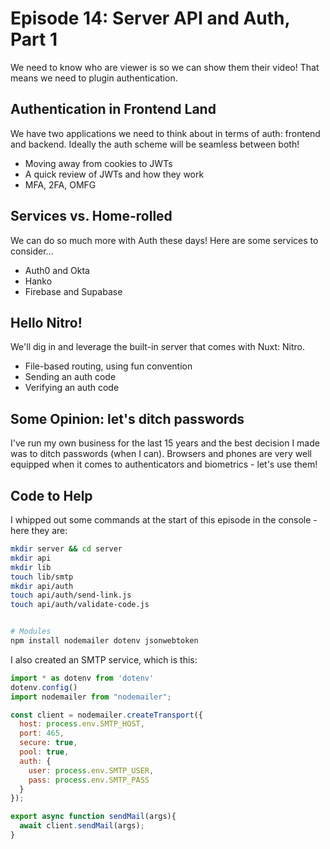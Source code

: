 # Episode 14: Server API and Auth, Part 1
We need to know who are viewer is so we can show them their video! That means we need to plugin authentication.

## Authentication in Frontend Land
We have two applications we need to think about in terms of auth: frontend and backend. Ideally the auth scheme will be seamless between both!

 - Moving away from cookies to JWTs
 - A quick review of JWTs and how they work
 - MFA, 2FA, OMFG

## Services vs. Home-rolled
We can do so much more with Auth these days! Here are some services to consider...

 - Auth0 and Okta
 - Hanko
 - Firebase and Supabase

## Hello Nitro!
We'll dig in and leverage the built-in server that comes with Nuxt: Nitro.

 - File-based routing, using fun convention
 - Sending an auth code
 - Verifying an auth code

## Some Opinion: let's ditch passwords
I've run my own business for the last 15 years and the best decision I made was to ditch passwords (when I can). Browsers and phones are very well equipped when it comes to authenticators and biometrics - let's use them!

## Code to Help
I whipped out some commands at the start of this episode in the console - here they are:

```sh
mkdir server && cd server
mkdir api
mkdir lib
touch lib/smtp
mkdir api/auth
touch api/auth/send-link.js
touch api/auth/validate-code.js


# Modules
npm install nodemailer dotenv jsonwebtoken
```

I also created an SMTP service, which is this:

```js
import * as dotenv from 'dotenv'
dotenv.config()
import nodemailer from "nodemailer";

const client = nodemailer.createTransport({
  host: process.env.SMTP_HOST,
  port: 465,
  secure: true,
  pool: true,
  auth: {
    user: process.env.SMTP_USER,
    pass: process.env.SMTP_PASS
  }
});

export async function sendMail(args){
  await client.sendMail(args);
}
```